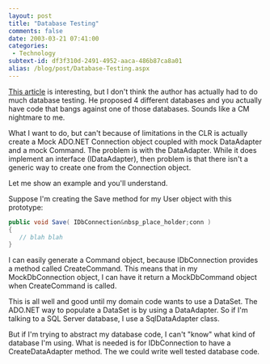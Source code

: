 ```yaml
---
layout: post
title: "Database Testing"
comments: false
date: 2003-03-21 07:41:00
categories:
 - Technology
subtext-id: df3f310d-2491-4952-aaca-486b87ca8a01
alias: /blog/post/Database-Testing.aspx
---
```



[This article](http://www.dallaway.com/acad/dbunit.html) is interesting, but I don't think the
author has actually had to do much database testing. He proposed 4 different databases and you
actually have code that bangs against one of those databases. Sounds like a CM nightmare to me.

What I want to do, but can't because of limitations in the CLR is actually create a Mock ADO.NET 
Connection object coupled with mock DataAdapter and a mock Command. The problem is with the 
DataAdapter. While it does implement an interface (IDataAdapter), then problem is that there 
isn't a generic way to create one from the Connection object.

Let me show an example and you'll understand.

Suppose I'm creating the Save method for my User object with this prototype:
    
``` csharp
public void Save( IDbConnection&nbsp_place_holder;conn )  
{  
   // blah blah  
}
```

I can easily generate a Command object, because IDbConnection provides a method called CreateCommand. 
This means that in my MockDbConnection object, I can have it return a MockDbCommand object when 
CreateCommand is called.

This is all well and good until my domain code wants to use a DataSet. The ADO.NET way to populate 
a DataSet is by using a DataAdapter. So if I'm talking to a SQL Server database, I use a SqlDataAdapter 
class.

But if I'm trying to abstract my database code, I can't "know" what kind of database I'm using. What 
is needed is for IDbConnection to have a CreateDataAdapter method. The we could write well tested 
database code.
